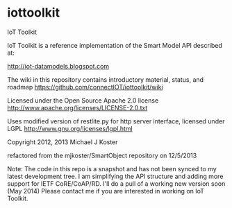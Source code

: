 iottoolkit
==========
IoT Toolkit

IoT Toolkit is a reference 
implementation of the Smart Model API described at:

http://iot-datamodels.blogspot.com

The wiki in this repository contains introductory material, status, and roadmap
https://github.com/connectIOT/iottoolkit/wiki

Licensed under the Open Source Apache 2.0 license 
http://www.apache.org/licenses/LICENSE-2.0.txt

Uses modified version of restlite.py for http server interface, licensed under LGPL
http://www.gnu.org/licenses/lgpl.html

Copyright 2012, 2013 Michael J Koster

refactored from the mjkoster/SmartObject repository on 12/5/2013

Note: The code in this repo is a snapshot and has not been synced to my latest development tree. I am simplifying the API structure and adding more support for IETF CoRE/CoAP/RD. I'll do a pull of a working new version soon (May 2014) Please contact me if you are interested in working on IoT Toolkit.
